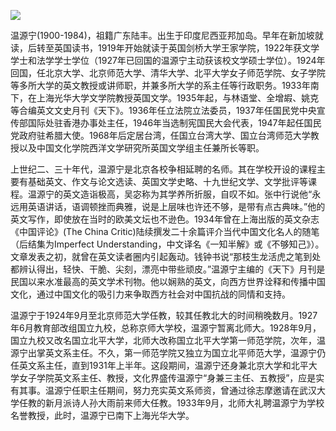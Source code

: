 ![](https://s2.loli.net/2022/08/31/jqI1XYhPLacKrdi.png)

温源宁(1900-1984)，祖籍广东陆丰。出生于印度尼西亚邦加岛。早年在新加坡就读，后转至英国读书，1919年开始就读于英国剑桥大学王家学院，1922年获文学学士和法学学士学位（1927年已回国的温源宁主动获该校文学硕士学位）。1924年回国，任北京大学、北京师范大学、清华大学、北平大学女子师范学院、女子学院等多所大学的英文教授或讲师职，并兼多所大学的系主任等行政职务。1933年南下，在上海光华大学文学院教授英国文学。1935年起，与林语堂、全增嘏、姚克等合编英文文史月刊《天下》。1936年任立法院立法委员，1937年任国民党中央宣传部国际处驻香港办事处主任，1946年当选制宪国民大会代表，1947年起任国民党政府驻希腊大使。1968年后定居台湾，任国立台湾大学、国立台湾师范大学教授以及中国文化学院西洋文学研究所英国文学组主任兼所长等职。

上世纪二、三十年代，温源宁是北京各校争相延聘的名师。其在学校开设的课程主要有基础英文、作文与论文选读、英国文学史略、十九世纪文学、文学批评等课程。温源宁的英文造诣极高，吴宓称为其学养所折服，自叹不如。张中行说他“永远用英语讲话，语调顿挫而典雅，说是上层味也许还不够，是带有点古典味。”他的英文写作，即使放在当时的欧美文坛也不逊色。1934年曾在上海出版的英文杂志《中国评论》(The China Critic)陆续撰发二十余篇评介当代中国文化名人的随笔（后结集为Imperfect Understanding，中文译名《一知半解》或《不够知己》）。文章发表之初，就曾在英文读者圈内引起轰动。钱钟书说“那枝生龙活虎之笔到处都辨认得出，轻快、干脆、尖刻，漂亮中带些顽皮。”温源宁主编的《天下》月刊是民国以来水准最高的英文学术刊物。他以娴熟的英文，向西方世界诠释和传播中国文化，通过中国文化的吸引力来争取西方社会对中国抗战的同情和支持。

温源宁于1924年9月至北京师范大学任教，较其任教北大的时间稍晚数月。1927年6月教育部改组国立九校，总称京师大学校，温源宁暂离北师大。1928年9月，国立九校又改名国立北平大学，北师大改称国立北平大学第一师范学院，次年，温源宁出掌英文系主任。不久，第一师范学院又独立为国立北平师范大学，温源宁仍任英文系主任，直到1931年上半年。这段期间，温源宁还身兼北京大学和北平大学女子学院英文系主任、教授，文化界盛传温源宁“身兼三主任、五教授”，应是实有其事。温源宁任职主任期间，努力充实英文系师资，曾通过徐志摩邀请在武汉大学任教的新月派诗人孙大雨前来师大任教。1933年9月，北师大礼聘温源宁为学校名誉教授，此时，温源宁已南下上海光华大学。